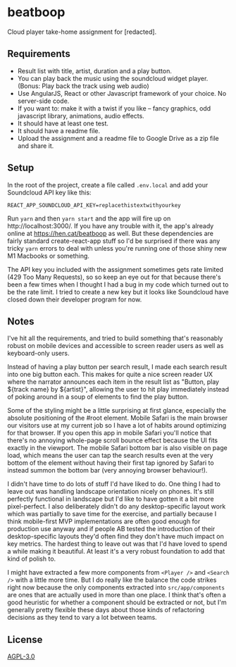 # beatboop

Cloud player take-home assignment for [redacted].

## Requirements

* Result list with title, artist, duration and a play button.
* You can play back the music using the soundcloud widget player. (Bonus: Play back the track using web audio)
* Use AngularJS, React or other Javascript framework of your choice. No server-side code.
* If you want to: make it with a twist if you like – fancy graphics, odd javascript library, animations, audio effects.
* It should have at least one test.
* It should have a readme file.
* Upload the assignment and a readme file to Google Drive as a zip file and share it.

## Setup

In the root of the project, create a file called `.env.local` and add your Soundcloud API key like this:

```
REACT_APP_SOUNDCLOUD_API_KEY=replacethistextwithyourkey
```

Run `yarn` and then `yarn start` and the app will fire up on http://localhost:3000/. If you have any trouble with it, the app's already online at https://hen.cat/beatboop as well. But these dependencies are fairly standard create-react-app stuff so I'd be surprised if there was any tricky `yarn` errors to deal with unless you're running one of those shiny new M1 Macbooks or something.

The API key you included with the assignment sometimes gets rate limited (429 Too Many Requests), so so keep an eye out for that because there's been a few times when I thought I had a bug in my code which turned out to be the rate limit. I tried to create a new key but it looks like Soundcloud have closed down their developer program for now.

## Notes

I've hit all the requirements, and tried to build something that's reasonably robust on mobile devices and accessible to screen reader users as well as keyboard-only users.

Instead of having a play button per search result, I made each search result into one big button each. This makes for quite a nice screen reader UX where the narrator announces each item in the result list as "Button, play ${track name} by ${artist}", allowing the user to hit play immediately instead of poking around in a soup of elements to find the play button.

Some of the styling might be a little surprising at first glance, especially the absolute positioning of the #root element. Mobile Safari is the main browser our visitors use at my current job so I have a lot of habits around optimizing for that browser. If you open this app in mobile Safari you'll notice that there's no annoying whole-page scroll bounce effect because the UI
fits exactly in the viewport. The mobile Safari bottom bar is also visible on page load, which means the user can tap the search results even at the very bottom of the element without having their first tap ignored by Safari to instead summon the bottom bar (very annoying browser behaviour!).

I didn't have time to do lots of stuff I'd have liked to do. One thing I had to leave out was handling landscape orientation nicely on phones. It's still perfectly functional in landscape but I'd like to have gotten it a bit more pixel-perfect. I also deliberately didn't do any desktop-specific layout work which was partially to save time for the exercise, and partially because I think mobile-first MVP implementations are often good enough for production use anyway and if people AB tested the introduction of their desktop-specific layouts they'd often find they don't have much impact on key metrics. The hardest thing to leave out was that I'd have loved to spend a while making it beautiful. At least it's a very robust foundation to add that kind of polish to.

I might have extracted a few more components from `<Player />` and `<Search />` with a little more time. But I do really like the balance the code strikes right now because the only components extracted into `src/app/components` are ones that are actually used in more than one place. I think that's often a good heuristic for whether a component should be extracted or not, but I'm generally pretty flexible these days about those kinds of refactoring decisions as they tend to vary a lot between teams.

## License

[AGPL-3.0](https://codeberg.org/henrycatalinismith/beatboop/src/branch/main/license)
